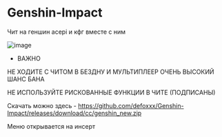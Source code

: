 # Genshin-Impact


Чит на геншин acepi и кфг вместе с ним

![image](https://user-images.githubusercontent.com/53594431/213657081-13f23645-0465-46e7-bc60-c77a988314c3.png)



- ВАЖНО

НЕ ХОДИТЕ С ЧИТОМ В БЕЗДНУ И МУЛЬТИПЛЕЕР ОЧЕНЬ ВЫСОКИЙ ШАНС БАНА

НЕ ИСПОЛЬЗУЙТЕ РИСКОВАННЫЕ ФУНКЦИИ В ЧИТЕ (ПОДПИСАНЫ)

Скачать можно здесь - https://github.com/defoxxx/Genshin-Impact/releases/download/cc/genshin_new.zip

Меню открывается на инсерт
